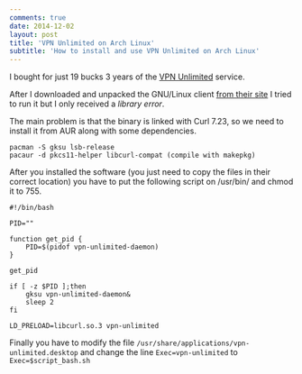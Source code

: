 ```yaml
---
comments: true
date: 2014-12-02
layout: post
title: 'VPN Unlimited on Arch Linux'
subtitle: 'How to install and use VPN Unlimited on Arch Linux'
---
```


I bought for just 19 bucks 3 years of the [VPN Unlimited](https://www.vpnunlimitedapp.com/) service.

After I downloaded and unpacked the GNU/Linux client [from their site](https://www.vpnunlimitedapp.com/downloads) I tried to run it but I only received a *library error*.

The main problem is that the binary is linked with Curl 7.23, so we need to install it from AUR along with some dependencies.
	
	pacman -S gksu lsb-release
	pacaur -d pkcs11-helper libcurl-compat (compile with makepkg)

After you installed the software (you just need to copy the files in their correct location) you have to put the following script on /usr/bin/ and chmod it to 755.

	#!/bin/bash

	PID=""
	
	function get_pid {
		PID=$(pidof vpn-unlimited-daemon)
	}
	
	get_pid
	
	if [ -z $PID ];then
		gksu vpn-unlimited-daemon&
		sleep 2
	fi
	
	LD_PRELOAD=libcurl.so.3 vpn-unlimited

Finally you have to modify the file `/usr/share/applications/vpn-unlimited.desktop` and change the line `Exec=vpn-unlimited` to `Exec=$script_bash.sh`
